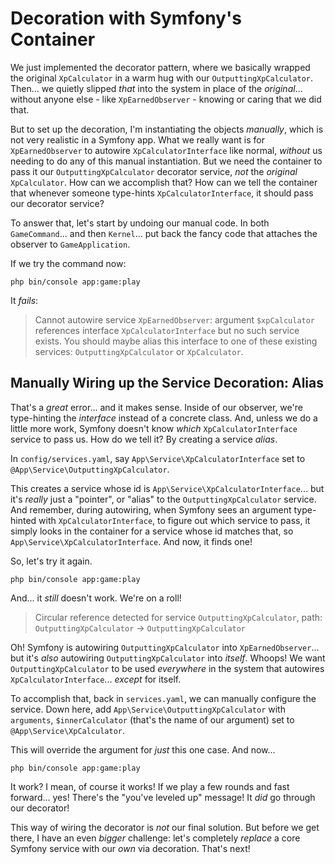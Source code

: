 # Decoration with Symfony's Container

We just implemented the decorator pattern, where we basically wrapped the original
`XpCalculator` in a warm hug with our `OutputtingXpCalculator`. Then... we quietly
slipped *that* into the system in place of the *original*... without anyone else -
like `XpEarnedObserver` - knowing or caring that we did that.

But to set up the decoration, I'm instantiating the objects *manually*, which
is not very realistic in a Symfony app. What we really want is for `XpEarnedObserver`
to autowire `XpCalculatorInterface` like normal, *without* us needing to do any of
this manual instantiation. But we need the container to pass it our
`OutputtingXpCalculator` decorator service, *not* the *original* `XpCalculator`.
How can we accomplish that? How can we tell the container that whenever someone
type-hints `XpCalculatorInterface`, it should pass our decorator service?

To answer that, let's start by undoing our manual code. In both `GameCommand`...
and then `Kernel`... put back the fancy code that attaches the observer to
`GameApplication`.

If we try the command now:

```terminal-silent
php bin/console app:game:play
```

It *fails*:

> Cannot autowire service `XpEarnedObserver`: argument `$xpCalculator` references
> interface `XpCalculatorInterface` but no such service exists. You should maybe
> alias this interface to one of these existing services: `OutputtingXpCalculator`
> or `XpCalculator`.

## Manually Wiring up the Service Decoration: Alias

That's a *great* error... and it makes sense. Inside of our observer, we're
type-hinting the *interface* instead of a concrete class. And, unless we do a
little more work, Symfony doesn't know *which* `XpCalculatorInterface` service to
pass us. How do we tell it? By creating a service *alias*.

In `config/services.yaml`, say `App\Service\XpCalculatorInterface` set to
`@App\Service\OutputtingXpCalculator`.

This creates a service whose id is `App\Service\XpCalculatorInterface`... but it's
*really* just a "pointer", or "alias" to the `OutputtingXpCalculator` service.
And remember, during autowiring, when Symfony sees an argument type-hinted with
`XpCalculatorInterface`, to figure out which service to pass, it simply looks in
the container for a service whose id matches that, so
`App\Service\XpCalculatorInterface`. And now, it finds one!

So, let's try it again.

```terminal-silent
php bin/console app:game:play
```

And... it *still* doesn't work. We're on a roll!

> Circular reference detected for service `OutputtingXpCalculator`,
> path: `OutputtingXpCalculator` -> `OutputtingXpCalculator`

Oh! Symfony is autowiring `OutputtingXpCalculator` into
`XpEarnedObserver`... but it's *also* autowiring `OutputtingXpCalculator` into
*itself*. Whoops! We want `OutputtingXpCalculator` to be used *everywhere* in the
system that autowires `XpCalculatorInterface`... *except* for itself.

To accomplish that, back in `services.yaml`, we can manually configure the service.
Down here, add `App\Service\OutputtingXpCalculator` with `arguments`,
`$innerCalculator` (that's the name of our argument) set to
`@App\Service\XpCalculator`.

This will override the argument for *just* this one case. And now...

```terminal-silent
php bin/console app:game:play
```

It work? I mean, of course it works! If we play a few rounds and fast forward...
yes! There's the "you've leveled up" message! It *did* go through our decorator!

This way of wiring the decorator is *not* our final solution. But before we get
there, I have an even *bigger* challenge: let's completely *replace* a core Symfony
service with our *own* via decoration. That's next!
